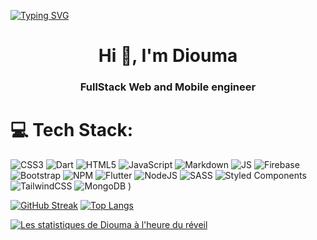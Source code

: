 [![Typing SVG](https://readme-typing-svg.herokuapp.com?font=muli&color=%2336BCF7&lines=Hi+there+%F0%9F%91%8B;Welcome+to+my+Github+profile;You+want+to+know+more+about+me+%3F;Check+it+here+%F0%9F%91%87)](https://git.io/typing-svg)

<h1 align="center">Hi 👋, I'm Diouma</h1>
<h3 align="center">FullStack Web and Mobile engineer</h3>

# 💻 Tech Stack:
![CSS3](https://img.shields.io/badge/css3-%231572B6.svg?style=for-the-badge&logo=css3&logoColor=white) ![Dart](https://img.shields.io/badge/dart-%230175C2.svg?style=for-the-badge&logo=dart&logoColor=white) ![HTML5](https://img.shields.io/badge/html5-%23E34F26.svg?style=for-the-badge&logo=html5&logoColor=white) ![JavaScript](https://img.shields.io/badge/javascript-%23323330.svg?style=for-the-badge&logo=javascript&logoColor=%23F7DF1E) ![Markdown](https://img.shields.io/badge/markdown-%23000000.svg?style=for-the-badge&logo=markdown&logoColor=white) ![JS](https://img.shields.io/badge/JavaScript?style=for-the-badge&logo=javascript) ![Firebase](https://img.shields.io/badge/firebase-%23039BE5.svg?style=for-the-badge&logo=firebase) ![Bootstrap](https://img.shields.io/badge/bootstrap-%23563D7C.svg?style=for-the-badge&logo=bootstrap&logoColor=white) ![NPM](https://img.shields.io/npm/v/npm.svg?logo=nodedotjs?style=for-the-badge) ![Flutter](https://img.shields.io/badge/Flutter-%2302569B.svg?style=for-the-badge&logo=Flutter&logoColor=white) ![NodeJS](https://img.shields.io/badge/node.js-6DA55F?style=for-the-badge&logo=node.js&logoColor=white) ![SASS](https://img.shields.io/badge/SASS-hotpink.svg?style=for-the-badge&logo=SASS&logoColor=white) ![Styled Components](https://img.shields.io/badge/styled--components-DB7093?style=for-the-badge&logo=styled-components&logoColor=white)  ![TailwindCSS](https://img.shields.io/badge/tailwindcss-%2338B2AC.svg?style=for-the-badge&logo=tailwind-css&logoColor=white) ![MongoDB](https://img.shields.io/badge/MongoDB-%234ea94b.svg?style=for-the-badge&logo=mongodb&logoColor=white)
)



[![GitHub Streak](https://streak-stats.demolab.com/?user=jeronasiedu)](https://git.io/streak-stats)
[![Top Langs](https://github-readme-stats.vercel.app/api/top-langs/?username=jeronasiedu&langs_count=8&layout=compact)](https://github.com/anuraghazra/github-readme-stats)

[![Les statistiques de Diouma à l'heure du réveil](https://github-readme-stats.vercel.app/api/wakatime?username=norej&langs_count=8&layout=compact)](https://github.com/anuraghazra/github-readme-stats)
